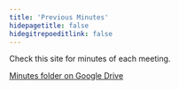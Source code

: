 ```yaml
---
title: 'Previous Minutes'
hidepagetitle: false
hidegitrepoeditlink: false
---
```


Check this site for minutes of each meeting.

[Minutes folder on Google Drive](https://drive.google.com/drive/folders/0B8jGWrqyqfaTTE9BS3daQ0NHcjg?usp=sharing)
